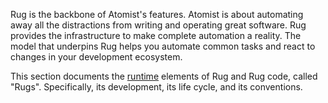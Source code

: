 Rug is the backbone of Atomist's features.  Atomist is about
automating away all the distractions from writing and operating great
software.  Rug provides the infrastructure to make complete automation
a reality.  The model that underpins Rug helps you automate common
tasks and react to changes in your development ecosystem.

This section documents the [runtime][] elements of Rug and Rug code,
called "Rugs".  Specifically, its development, its life cycle, and its
conventions.

[runtime]: runtime.md
